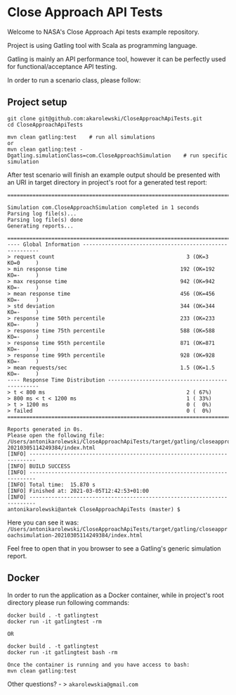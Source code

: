 # Close Approach API Tests

Welcome to NASA's Close Approach Api tests example repository.

Project is using Gatling tool with Scala as programming language.

Gatling is mainly an API performance tool, however it can be perfectly used 
for functional/acceptance API testing.

In order to run a scenario class, please follow:

## Project setup

```
git clone git@github.com:akarolewski/CloseApproachApiTests.git
cd CloseApproachApiTests

mvn clean gatling:test    # run all simulations
or
mvn clean gatling:test -Dgatling.simulationClass=com.CloseApproachSimulation    # run specific simulation
```

After test scenario will finish an example output should be presented with an URI
in target directory in project's root for a generated test report:

```
================================================================================

Simulation com.CloseApproachSimulation completed in 1 seconds
Parsing log file(s)...
Parsing log file(s) done
Generating reports...

================================================================================
---- Global Information --------------------------------------------------------
> request count                                          3 (OK=3      KO=0     )
> min response time                                    192 (OK=192    KO=-     )
> max response time                                    942 (OK=942    KO=-     )
> mean response time                                   456 (OK=456    KO=-     )
> std deviation                                        344 (OK=344    KO=-     )
> response time 50th percentile                        233 (OK=233    KO=-     )
> response time 75th percentile                        588 (OK=588    KO=-     )
> response time 95th percentile                        871 (OK=871    KO=-     )
> response time 99th percentile                        928 (OK=928    KO=-     )
> mean requests/sec                                    1.5 (OK=1.5    KO=-     )
---- Response Time Distribution ------------------------------------------------
> t < 800 ms                                             2 ( 67%)
> 800 ms < t < 1200 ms                                   1 ( 33%)
> t > 1200 ms                                            0 (  0%)
> failed                                                 0 (  0%)
================================================================================

Reports generated in 0s.
Please open the following file: /Users/antonikarolewski/CloseApproachApiTests/target/gatling/closeapproachsimulation-20210305114249384/index.html
[INFO] ------------------------------------------------------------------------
[INFO] BUILD SUCCESS
[INFO] ------------------------------------------------------------------------
[INFO] Total time:  15.870 s
[INFO] Finished at: 2021-03-05T12:42:53+01:00
[INFO] ------------------------------------------------------------------------
antonikarolewski@antek CloseApproachApiTests (master) $
```

Here you can see it was: `/Users/antonikarolewski/CloseApproachApiTests/target/gatling/closeapproachsimulation-20210305114249384/index.html`


Feel free to open that in you browser to see a Gatling's generic simulation report.

## Docker

In order to run the application as a Docker container, while in project's root directory please run following commands:

```
docker build . -t gatlingtest
docker run -it gatlingtest -rm

OR

docker build . -t gatlingtest
docker run -it gatlingtest bash -rm

Once the container is running and you have access to bash:
mvn clean gatling:test 
```



Other questions? - > `akarolewskia@gmail.com`
